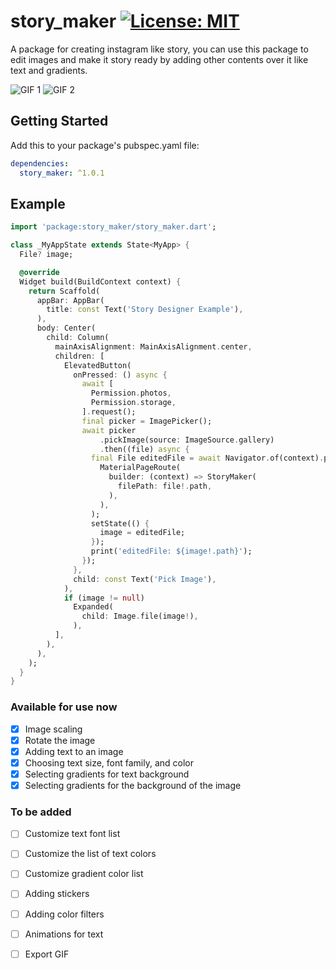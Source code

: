 # story_maker    [![License: MIT](https://img.shields.io/badge/License-MIT-yellow.svg)](https://opensource.org/licenses/MIT)

A package for creating instagram like story, you can use this package to edit images and make it story ready by adding other contents over it like text and gradients.

![GIF 1](https://raw.githubusercontent.com/NarekManukyan/story_maker/master/showcase1.gif)
![GIF 2](https://raw.githubusercontent.com/NarekManukyan/story_maker/master/showcase2.gif)

## Getting Started

Add this to your package's pubspec.yaml file:

```yaml
dependencies:
  story_maker: ^1.0.1
```

## Example
```dart
import 'package:story_maker/story_maker.dart';

class _MyAppState extends State<MyApp> {
  File? image;

  @override
  Widget build(BuildContext context) {
    return Scaffold(
      appBar: AppBar(
        title: const Text('Story Designer Example'),
      ),
      body: Center(
        child: Column(
          mainAxisAlignment: MainAxisAlignment.center,
          children: [
            ElevatedButton(
              onPressed: () async {
                await [
                  Permission.photos,
                  Permission.storage,
                ].request();
                final picker = ImagePicker();
                await picker
                    .pickImage(source: ImageSource.gallery)
                    .then((file) async {
                  final File editedFile = await Navigator.of(context).push(
                    MaterialPageRoute(
                      builder: (context) => StoryMaker(
                        filePath: file!.path,
                      ),
                    ),
                  );
                  setState(() {
                    image = editedFile;
                  });
                  print('editedFile: ${image!.path}');
                });
              },
              child: const Text('Pick Image'),
            ),
            if (image != null)
              Expanded(
                child: Image.file(image!),
              ),
          ],
        ),
      ),
    );
  }
}

```

### Available for use now
- [x] Image scaling
- [x] Rotate the image
- [x] Adding text to an image
- [x] Choosing text size, font family, and color
- [x] Selecting gradients for text background
- [x] Selecting gradients for the background of the image

### To be added

- [ ] Customize text font list
- [ ] Customize the list of text colors
- [ ] Customize gradient color list
- [ ] Adding stickers
- [ ] Adding color filters
- [ ] Animations for text
- [ ] Export GIF

